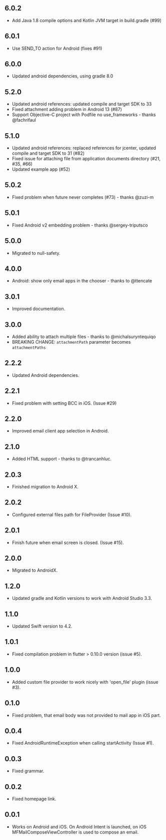 ## 6.0.2

- Add Java 1.8 compile options and Kotlin JVM target in build.gradle (#99)

## 6.0.1

- Use SEND_TO action for Android (fixes #91)

## 6.0.0

- Updated android dependencies, using gradle 8.0

## 5.2.0

- Updated android references: updated compile and target SDK to 33
- Fixed attachment adding problem in Android 13 (#87)
- Support Objective-C project with Podfile no use_frameworks - thanks @fachrifaul

## 5.1.0

- Updated android references: replaced references for jcenter, updated compile and target SDK to 31 (#82)
- Fixed issue for attaching file from application documents directory (#21, #35, #66)
- Updated example app (#52)

## 5.0.2

- Fixed problem when future never completes (#73) - thanks @zuzi-m

## 5.0.1

- Fixed Android v2 embedding problem - thanks @sergey-triputsco

## 5.0.0

- Migrated to null-safety.

## 4.0.0

- Android: show only email apps in the chooser - thanks to @ttencate

## 3.0.1

- Improved documentation.

## 3.0.0

- Added ability to attach multiple files - thanks to @michalsuryntequiqo
- BREAKING CHANGE: `attachmentPath` parameter becomes `attachmentPaths`

## 2.2.2

- Updated Android dependencies.

## 2.2.1

- Fixed problem with setting BCC in iOS. (Issue #29)

## 2.2.0

- Improved email client app selection in Android.

## 2.1.0

- Added HTML support - thanks to @trancanhluc.

## 2.0.3

- Finished migration to Android X.

## 2.0.2

- Configured external files path for FileProvider (Issue #10).

## 2.0.1

- Finish future when email screen is closed. (Issue #15).

## 2.0.0

- Migrated to AndroidX.

## 1.2.0

- Updated gradle and Kotlin versions to work with Android Studio 3.3.

## 1.1.0

- Updated Swift version to 4.2.

## 1.0.1

- Fixed compilation problem in flutter > 0.10.0 version (issue #5).

## 1.0.0

- Added custom file provider to work nicely with 'open_file' plugin (issue #3).

## 0.1.0

- Fixed problem, that email body was not provided to mail app in iOS part.

## 0.0.4

- Fixed AndroidRuntimeException when calling startActivity (Issue #1).

## 0.0.3

- Fixed grammar.

## 0.0.2

- Fixed homepage link.

## 0.0.1

- Works on Android and iOS. On Android Intent is launched, on iOS MFMailComposeViewController is used to compose an email.
